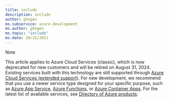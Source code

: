 ```yaml
---
title: include
description: include
author: ghogen
ms.subservice: azure-development
ms.author: ghogen
ms.topic: "include"
ms.date: 10/25/2021
---
```

> [!NOTE]
> This article applies to Azure Cloud Services (classic), which is now deprecated for new customers and will be retired on August 31, 2024. Existing services built with this technology are still supported through [Azure Cloud Services (extended support)](../cloud-services-extended-support.md). For new development, we recommend that you use a newer service type designed for your specific purpose, such as [Azure App Service](/azure/app-service/overview), [Azure Functions](/azure/azure-functions/functions-overview?pivots=programming-language-csharp), or [Azure Container Apps](/azure/container-apps/overview). For the latest list of available services, see [Directory of Azure products](https://azure.microsoft.com/products/).
